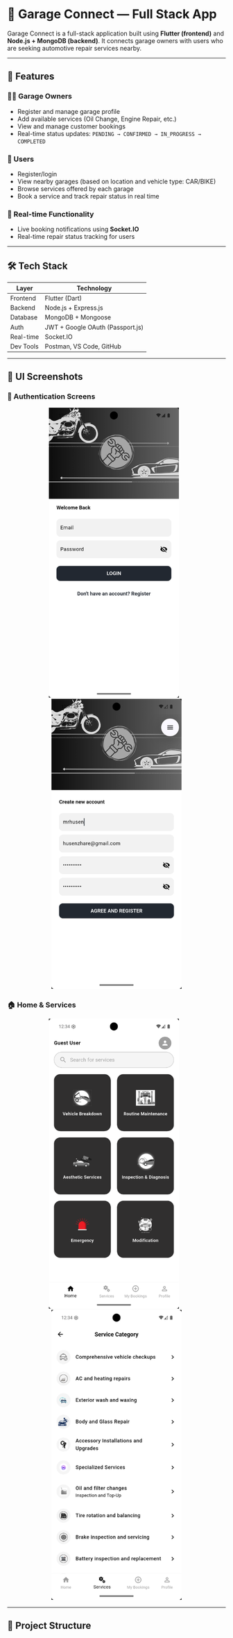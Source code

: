 # 🚗 Garage Connect — Full Stack App

Garage Connect is a full-stack application built using **Flutter (frontend)** and **Node.js + MongoDB (backend)**. It connects garage owners with users who are seeking automotive repair services nearby.

---

## 🌟 Features

### 🧑‍🔧 Garage Owners
- Register and manage garage profile
- Add available services (Oil Change, Engine Repair, etc.)
- View and manage customer bookings
- Real-time status updates: `PENDING → CONFIRMED → IN_PROGRESS → COMPLETED`

### 🙋 Users
- Register/login
- View nearby garages (based on location and vehicle type: CAR/BIKE)
- Browse services offered by each garage
- Book a service and track repair status in real time

### 🔁 Real-time Functionality
- Live booking notifications using **Socket.IO**
- Real-time repair status tracking for users

---

## 🛠️ Tech Stack

| Layer      | Technology                      |
|------------|----------------------------------|
| Frontend   | Flutter (Dart)                  |
| Backend    | Node.js + Express.js            |
| Database   | MongoDB + Mongoose              |
| Auth       | JWT + Google OAuth (Passport.js)|
| Real-time  | Socket.IO                       |
| Dev Tools  | Postman, VS Code, GitHub        |

---

## 📱 UI Screenshots

### 🔐 Authentication Screens

<p align="center">
  <img src="https://github.com/HusenZ/garage-connect/blob/main/frontend/assets/login_screen.png" alt="Login Screen" width="300"/>
  &nbsp;&nbsp;
  <img src="https://github.com/HusenZ/garage-connect/blob/main/frontend/assets/register_screen.png" alt="Register Screen" width="300"/>
</p>

### 🏠 Home & Services

<p align="center">
  <img src="https://github.com/HusenZ/garage-connect/blob/main/frontend/assets/home_screen.png" alt="Home Screen" width="300"/>
  &nbsp;&nbsp;
  <img src="https://github.com/HusenZ/garage-connect/blob/main/frontend/assets/service_screen.png" alt="Service Screen" width="300"/>
</p>

---

## 🚧 Project Structure

